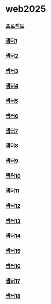 # web2025
### [프로젝트](./project)
### [챕터1](./chapter01)
### [챕터2](./chapter02)
### [챕터3](./chapter03)
### [챕터4](./chapter04)
### [챕터5](./chapter05)
### [챕터6](./chapter06)
### [챕터7](./chapter07)
### [챕터8](./chapter08)
### [챕터9](./chapter09)
### [챕터10](./chapter10)
### [챕터11](./chapter11)
### [챕터12](./chapter12)
### [챕터13](./chapter13)
### [챕터14](./chapter14)
### [챕터15](./chapter15)
### [챕터16](./chapter16)
### [챕터17](./chapter17)
### [챕터18](./chapter18)
